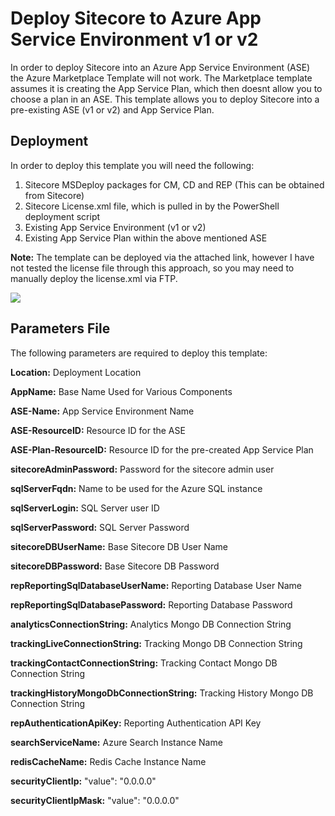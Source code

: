 # Deploy Sitecore to Azure App Service Environment v1 or v2
In order to deploy Sitecore into an Azure App Service Environment (ASE) the Azure Marketplace Template will not work. The Marketplace template assumes it is creating the App Service Plan, which then doesnt allow you to choose a plan in an ASE. This template allows you to deploy Sitecore into a pre-existing ASE (v1 or v2) and App Service Plan.

## Deployment
In order to deploy this template you will need the following:

1) Sitecore MSDeploy packages for CM, CD and REP (This can be obtained from Sitecore)
2) Sitecore License.xml file, which is pulled in by the PowerShell deployment script
3) Existing App Service Environment (v1 or v2)
4) Existing App Service Plan within the above mentioned ASE

**Note:** The template can be deployed via the attached link, however I have not tested the license file through this approach, so you may need to manually deploy the license.xml via FTP.

<a href="https://portal.azure.com/#create/Microsoft.Template/uri/https%3A%2F%2Fraw.githubusercontent.com%2Fswgriffith%2FSiteCore_ASE%2Fmaster%2Fazuredeploy.json" target="_blank">
    <img src="http://azuredeploy.net/deploybutton.png"/>
</a>

## Parameters File
The following parameters are required to deploy this template:

**Location:** Deployment Location

**AppName:** Base Name Used for Various Components

**ASE-Name:** App Service Environment Name

**ASE-ResourceID:** Resource ID for the ASE

**ASE-Plan-ResourceID:** Resource ID for the pre-created App Service Plan

**sitecoreAdminPassword:** Password for the sitecore admin user

**sqlServerFqdn:** Name to be used for the Azure SQL instance

**sqlServerLogin:** SQL Server user ID

**sqlServerPassword:** SQL Server Password

**sitecoreDBUserName:** Base Sitecore DB User Name

**sitecoreDBPassword:** Base Sitecore DB Password

**repReportingSqlDatabaseUserName:** Reporting Database User Name

**repReportingSqlDatabasePassword:** Reporting Database Password

**analyticsConnectionString:** Analytics Mongo DB Connection String

**trackingLiveConnectionString:** Tracking Mongo DB Connection String

**trackingContactConnectionString:** Tracking Contact Mongo DB Connection String

**trackingHistoryMongoDbConnectionString:** Tracking History Mongo DB Connection String

**repAuthenticationApiKey:** Reporting Authentication API Key

**searchServiceName:** Azure Search Instance Name

**redisCacheName:** Redis Cache Instance Name

**securityClientIp:** "value": "0.0.0.0"

**securityClientIpMask:** "value": "0.0.0.0"

